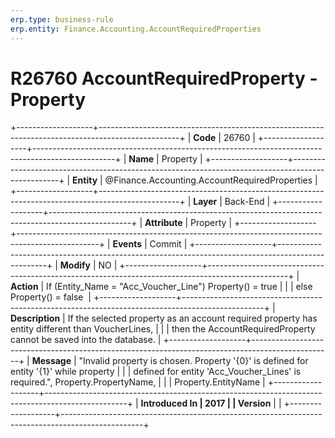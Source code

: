 ```yaml
---
erp.type: business-rule
erp.entity: Finance.Accounting.AccountRequiredProperties
---
```


# R26760 AccountRequiredProperty - Property
+-------------------+--------------------------------------------------------------------------------------------------+
| **Code**          | 26760                                                                                            |
+-------------------+--------------------------------------------------------------------------------------------------+
| **Name**          | Property                                                                                         |
+-------------------+--------------------------------------------------------------------------------------------------+
| **Entity**        | @Finance.Accounting.AccountRequiredProperties                                                                          |
+-------------------+--------------------------------------------------------------------------------------------------+
| **Layer**         | Back-End                                                                                         |
+-------------------+--------------------------------------------------------------------------------------------------+
| **Attribute**     | Property                                                                                         |
+-------------------+--------------------------------------------------------------------------------------------------+
| **Events**        | Commit                                                                                           |
+-------------------+--------------------------------------------------------------------------------------------------+
| **Modify**        | NO                                                                                               |
+-------------------+--------------------------------------------------------------------------------------------------+
| **Action**        | If (Entity_Name = \"Acc_Voucher_Line\") Property() = true                                        |
|                   | else Property() = false                                                                          |
+-------------------+--------------------------------------------------------------------------------------------------+
| **Description**   | If the selected property as an account required property has entity different than VoucherLines, |
|                   | then the AccountRequiredProperty cannot be saved into the database.                              |
+-------------------+--------------------------------------------------------------------------------------------------+
| **Message**       | \"Invalid property is chosen. Property \'{0}\' is defined for entity \'{1}\' while property      |
|                   | defined for entity \'Acc_Voucher_Lines\' is required.\", Property.PropertyName,                  |
|                   | Property.EntityName                                                                              |
+-------------------+--------------------------------------------------------------------------------------------------+
| **Introduced In   | 2017                                                                                             |
| Version**         |                                                                                                  |
+-------------------+--------------------------------------------------------------------------------------------------+

  

  

  
